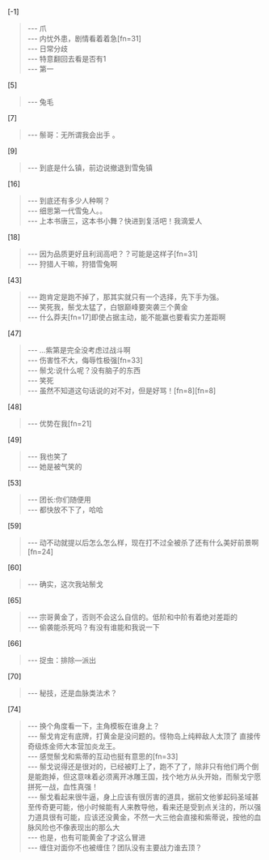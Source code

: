 
[-1] 
>--- 爪<br>
>--- 内忧外患，剧情看着着急[fn=31]<br>
>--- 日常分歧<br>
>--- 特意翻回去看是否有1<br>
>--- 第一<br>

[5] 
>--- 兔毛<br>

[7] 
>--- 鬃哥：无所谓我会出手 。<br>

[9] 
>--- 到底是什么镇，前边说撤退到雪兔镇<br>

[16] 
>--- 到底还有多少人种啊？<br>
>--- 细思第一代雪兔人。。<br>
>--- 上本书唐三，这本书小舞？快进到复活吧！我滴爱人<br>

[18] 
>--- 因为品质更好且利润高吧？？可能是这样子[fn=31]<br>
>--- 狩猎人干嘛，狩猎雪兔啊<br>

[43] 
>--- 跑肯定是跑不掉了，那其实就只有一个选择，先下手为强。<br>
>--- 笑死我，鬃戈太猛了，白银巅峰要突袭三个黄金<br>
>--- 什么莽夫[fn=17]即使占据主动，能不能赢也要看实力差距啊<br>

[47] 
>--- ...紫第是完全没考虑过战斗啊<br>
>--- 伤害性不大，侮辱性极强[fn=33]<br>
>--- 鬃戈:说什么呢？没有脑子的东西<br>
>--- 笑死<br>
>--- 虽然不知道这句话说的对不对，但是好骂！[fn=8][fn=8]<br>

[48] 
>--- 优势在我[fn=21]<br>

[49] 
>--- 我也笑了<br>
>--- 她是被气笑的<br>

[53] 
>--- 团长:你们随便用<br>
>--- 都快放不下了，哈哈<br>

[59] 
>--- 动不动就提以后怎么怎么样，现在打不过全被杀了还有什么美好前景啊[fn=24]<br>

[60] 
>--- 确实，这次我站鬃戈<br>

[65] 
>--- 宗哥黄金了，否则不会这么自信的。低阶和中阶有着绝对差距的<br>
>--- 偷袭能杀死吗？有没有谁能和我说一下<br>

[66] 
>--- 捉虫：排除—派出<br>

[70] 
>--- 秘技，还是血脉类法术？<br>

[74] 
>--- 换个角度看一下，主角模板在谁身上？<br>
>--- 鬃戈肯定有底牌，打黄金是没问题的。怪物岛上纯粹敌人太顶了 直接传奇级炼金师大本营加炎龙王。<br>
>--- 感觉鬃戈和紫蒂的互动也挺有意思的[fn=33]<br>
>--- 鬃戈说得还是很对的，已经被盯上了，跑不了了，除非只有他们两个倒是能跑掉，但这意味着必须离开冰雕王国，找个地方从头开始，而鬃戈宁愿拼死一战，血性真强！<br>
>--- 鬃戈看起来很牛逼，身上应该有很厉害的道具，据前文他爹起码圣域甚至传奇更可能，他小时候能有人来教导他，看来还是受到点关注的，所以强力道具很有可能，应该还没黄金，不然一大三他会直接和紫蒂说，按他的血脉风险也不像表现出的那么大<br>
>--- 也是，也有可能黄金了才这么冒进<br>
>--- 缠住对面你不也被缠住？团队没有主要战力谁去顶？<br>
